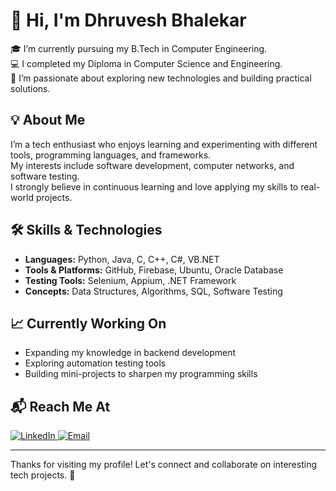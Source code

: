 # 👋 Hi, I'm Dhruvesh Bhalekar

🎓 I’m currently pursuing my B.Tech in Computer Engineering.  
💻 I completed my Diploma in Computer Science and Engineering.  
🚀 I’m passionate about exploring new technologies and building practical solutions.

## 💡 About Me

I’m a tech enthusiast who enjoys learning and experimenting with different tools, programming languages, and frameworks.  
My interests include software development, computer networks, and software testing.  
I strongly believe in continuous learning and love applying my skills to real-world projects.

## 🛠️ Skills & Technologies

- **Languages:** Python, Java, C, C++, C#, VB.NET  
- **Tools & Platforms:** GitHub, Firebase, Ubuntu, Oracle Database  
- **Testing Tools:** Selenium, Appium, .NET Framework  
- **Concepts:** Data Structures, Algorithms, SQL, Software Testing

## 📈 Currently Working On

- Expanding my knowledge in backend development  
- Exploring automation testing tools  
- Building mini-projects to sharpen my programming skills

## 📬 Reach Me At

<p>
  <a href="https://www.linkedin.com/in/dhruvesh-bhalekar" target="_blank">
    <img alt="LinkedIn" src="https://img.shields.io/badge/LinkedIn-Dhruvesh%20Bhalekar-blue?logo=linkedin&style=for-the-badge" />
  </a>
  <a href="mailto:your-email@example.com">
    <img alt="Email" src="https://img.shields.io/badge/Email-Contact%20Me-red?logo=gmail&style=for-the-badge" />
  </a>
</p>

---

Thanks for visiting my profile! Let's connect and collaborate on interesting tech projects. 🚀
